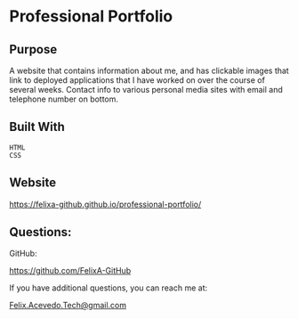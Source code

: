 # Professional Portfolio

## Purpose
A website that contains information about me, and has clickable images that link to deployed applications that I have worked on over the course of several weeks. Contact info to various personal media sites with email and telephone number on bottom.

## Built With
```
HTML
CSS
```

## Website
https://felixa-github.github.io/professional-portfolio/


## Questions:

GitHub:

https://github.com/FelixA-GitHub


If you have additional questions, you can reach me at:

Felix.Acevedo.Tech@gmail.com